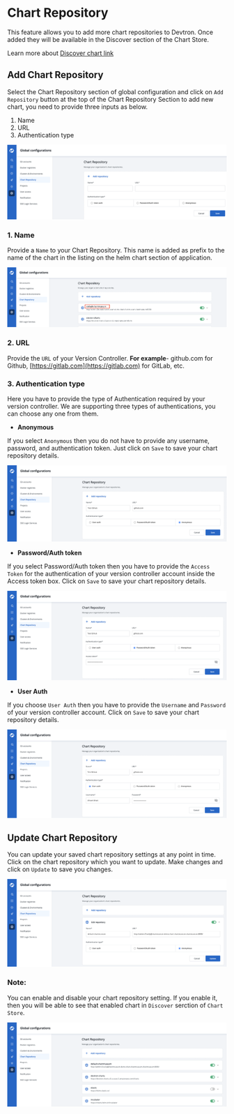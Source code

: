# Chart Repository

This feature allows you to add more chart repositories to Devtron. Once added they will be available in the Discover section of the Chart Store. 

Learn more about [Discover chart link](https://docs.devtron.ai/user-guide/deploy-chart/overview-of-charts#deploying-chart)

## Add Chart Repository

Select the Chart Repository section of global configuration and click on `Add Repository` button at the top of the Chart Repository Section to add new chart, you need to provide three inputs as below.

1. Name
2. URL
3. Authentication type

![](../../.gitbook/assets/gc-add-chart.png)

### 1. Name

Provide a `Name` to your Chart Repository. This name is added as prefix to the name of the chart in the listing on the helm chart section of application.

![](../../.gitbook/assets/gc-chart-name-highlight.png)

### 2. URL

Provide the `URL` of your Version Controller. **For example**- github.com for Github, [https://gitlab.com](https://gitlab.com) for GitLab, etc.

### 3. Authentication type

Here you have to provide the type of Authentication required by your version controller. We are supporting three types of authentications, you can choose any one from them.


* **Anonymous**

If you select `Anonymous` then you do not have to provide any username, password, and authentication token. Just click on `Save` to save your chart repository details.

![](../../.gitbook/assets/gc-chart-configure-anonymous.png)

* **Password/Auth token**

If you select Password/Auth token then you have to provide the `Access Token` for the authentication of your version controller account inside the Access token box. Click on `Save` to save your chart repository details.

![](../../.gitbook/assets/gc-chart-config-password.png)

* **User Auth**

If you choose `User Auth` then you have to provide the `Username` and `Password` of your version controller account. Click on `Save` to save your chart repository details.

![](../../.gitbook/assets/gc-chart-configure-user.png)

## Update Chart Repository

You can update your saved chart repository settings at any point in time. Click on the chart repository which you want to update. Make changes and click on `Update` to save you changes.

![](../../.gitbook/assets/gc-edit-chart.png)

### Note:

You can enable and disable your chart repository setting. If you enable it, then you will be able to see that enabled chart in `Discover` serction of `Chart Store`.

![](../../.gitbook/assets/gc-chart-list.png)

